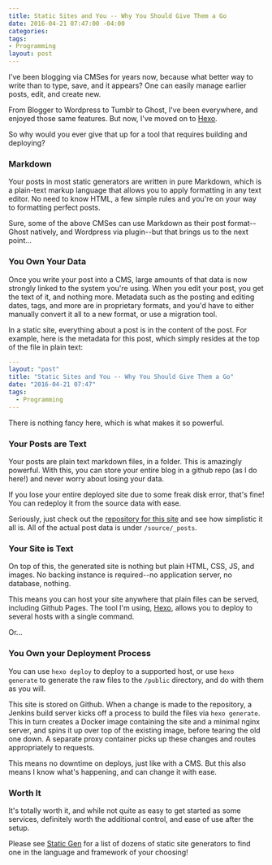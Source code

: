 ```yaml
---
title: Static Sites and You -- Why You Should Give Them a Go
date: 2016-04-21 07:47:00 -04:00
categories:
tags:
- Programming
layout: post
---
```


I've been blogging via CMSes for years now, because what better way to write than to type, save, and it appears? One can easily manage earlier posts, edit, and create new.

From Blogger to Wordpress to Tumblr to Ghost, I've been everywhere, and enjoyed those same features. But now, I've moved on to [Hexo](https://hexo.io).

So why would you ever give that up for a tool that requires building and deploying?

### Markdown

Your posts in most static generators are written in pure Markdown, which is a plain-text markup language that allows you to apply formatting in any text editor. No need to know HTML, a few simple rules and you're on your way to formatting perfect posts.

Sure, some of the above CMSes can use Markdown as their post format--Ghost natively, and Wordpress via plugin--but that brings us to the next point...

### You Own Your Data

Once you write your post into a CMS, large amounts of that data is now strongly linked to the system you're using. When you edit your post, you get the text of it, and nothing more. Metadata such as the posting and editing dates, tags, and more are in proprietary formats, and you'd have to either manually convert it all to a new format, or use a migration tool.

In a static site, everything about a post is in the content of the post. For example, here is the metadata for this post, which simply resides at the top of the file in plain text:

```yaml
---
layout: "post"
title: "Static Sites and You -- Why You Should Give Them a Go"
date: "2016-04-21 07:47"
tags:
  - Programming
---
```

There is nothing fancy here, which is what makes it so powerful.

### Your Posts are Text

Your posts are plain text markdown files, in a folder. This is amazingly powerful. With this, you can store your entire blog in a github repo (as I do here!) and never worry about losing your data.

If you lose your entire deployed site due to some freak disk error, that's fine! You can redeploy it from the source data with ease.

Seriously, just check out the [repository for this site](https://github.com/takakoshimizu/halcyondays) and see how simplistic it all is. All of the actual post data is under `/source/_posts`.

### Your Site is Text

On top of this, the generated site is nothing but plain HTML, CSS, JS, and images. No backing instance is required--no application server, no database, nothing.

This means you can host your site anywhere that plain files can be served, including Github Pages. The tool I'm using, [Hexo](https://hexo.io), allows you to deploy to several hosts with a single command.

Or...

### You Own your Deployment Process

You can use `hexo deploy` to deploy to a supported host, or use `hexo generate` to generate the raw files to the `/public` directory, and do with them as you will.

This site is stored on Github. When a change is made to the repository, a Jenkins build server kicks off a process to build the files via `hexo generate`. This in turn creates a Docker image containing the site and a minimal nginx server, and spins it up over top of the existing image, before tearing the old one down. A separate proxy container picks up these changes and routes appropriately to requests.

This means no downtime on deploys, just like with a CMS. But this also means I know what's happening, and can change it with ease.

### Worth It

It's totally worth it, and while not quite as easy to get started as some services, definitely worth the additional control, and ease of use after the setup.

Please see [Static Gen](https://www.staticgen.com/) for a list of dozens of static site generators to find one in the language and framework of your choosing!
